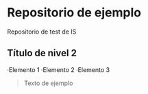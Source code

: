 # Repositorio de ejemplo
Repositorio de test de IS

## Título de nivel 2
 ·Elemento 1
 ·Elemento 2
 ·Elemento 3

  >Texto de ejemplo
